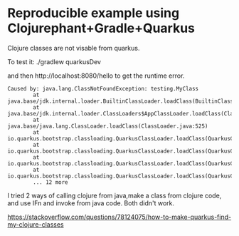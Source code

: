 # Reproducible example using Clojurephant+Gradle+Quarkus

Clojure classes are not visable from quarkus.

To test it:
./gradlew quarkusDev

and then http://localhost:8080/hello  to get the runtime error.

```text
Caused by: java.lang.ClassNotFoundException: testing.MyClass
        at java.base/jdk.internal.loader.BuiltinClassLoader.loadClass(BuiltinClassLoader.java:641)
        at java.base/jdk.internal.loader.ClassLoaders$AppClassLoader.loadClass(ClassLoaders.java:188)
        at java.base/java.lang.ClassLoader.loadClass(ClassLoader.java:525)
        at io.quarkus.bootstrap.classloading.QuarkusClassLoader.loadClass(QuarkusClassLoader.java:518)
        at io.quarkus.bootstrap.classloading.QuarkusClassLoader.loadClass(QuarkusClassLoader.java:468)
        at io.quarkus.bootstrap.classloading.QuarkusClassLoader.loadClass(QuarkusClassLoader.java:518)
        at io.quarkus.bootstrap.classloading.QuarkusClassLoader.loadClass(QuarkusClassLoader.java:468)
        ... 12 more
```

I tried 2 ways of calling clojure from java,make a class from clojure code, and use IFn and invoke from java code.
Both didn't work.

https://stackoverflow.com/questions/78124075/how-to-make-quarkus-find-my-clojure-classes